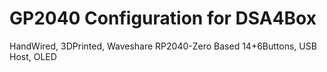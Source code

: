 # GP2040 Configuration for DSA4Box
HandWired, 3DPrinted, Waveshare RP2040-Zero Based
14+6Buttons, USB Host, OLED